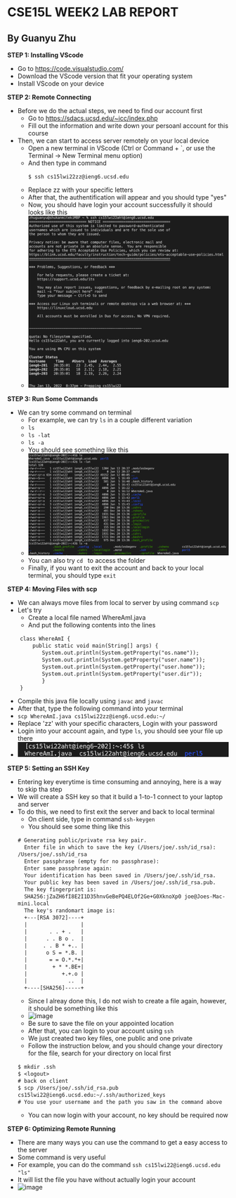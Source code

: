 # CSE15L WEEK2 LAB REPORT
## By Guanyu Zhu 
**STEP 1: Installing VScode**
- Go to https://code.visualstudio.com/
- Download the VScode version that fit your operating system
- Install VScode on your device

**STEP 2: Remote Connecting**
- Before we do the actual steps, we need to find our account first
  - Go to https://sdacs.ucsd.edu/~icc/index.php
  - Fill out the information and write down your persoanl account for this course
- Then, we can start to access server remotely on your local device
  - Open a new terminal in VScode (Ctrl or Command + `, or use the Terminal → New Terminal menu option)  
  - And then type in command
    ```
    $ ssh cs15lwi22zz@ieng6.ucsd.edu
    ```
  - Replace zz with your specific letters
  - After that, the authentification will appear and you should type "yes"
  - Now, you should have login your account successfully it should looks like this
  - ![image](https://github.com/g6zhu/cse15l-lab-reports/blob/main/Screen%20Shot%202022-01-13%20at%208.38.01%20PM.png)

**STEP 3: Run Some Commands**
- We can try some command on terminal
  - For example, we can try ```ls``` in a couple different variation
  - ```ls ```
  - ```ls -lat ```
  - ```ls -a ```
  - You should see something like this
  - ![image](https://github.com/g6zhu/cse15l-lab-reports/blob/main/Screen%20Shot%202022-01-13%20at%208.43.49%20PM.png)
  - You can also try ```cd ``` to access the folder
  - Finally, if you want to exit the account and back to your local terminal, you should type ```exit```

**STEP 4: Moving Files with scp**
- We can always move files from local to server by using command ```scp```
- Let's try
  - Create a local file named WhereAmI.java
  - And put the following contents into the lines
```
    class WhereAmI {
        public static void main(String[] args) {
           System.out.println(System.getProperty("os.name"));
           System.out.println(System.getProperty("user.name"));
           System.out.println(System.getProperty("user.home"));
           System.out.println(System.getProperty("user.dir"));
           }
    }
```
- Compile this java file locally using ```javac``` and ```javac```
- After that, type the following command into your terminal
- ```scp WhereAmI.java cs15lwi22zz@ieng6.ucsd.edu:~/```
- Replace 'zz' with your specific characters, Login with your password
- Login into your account again, and type ```ls```, you should see your file up there
- ![image](https://github.com/g6zhu/cse15l-lab-reports/blob/main/Screen%20Shot%202022-01-13%20at%209.00.29%20PM.png)

**STEP 5: Setting an SSH Key**
- Entering key everytime is time consuming and annoying, here is a way to skip tha step
- We will create a SSH key so that it build a 1-to-1 connect to your laptop and server
- To do this, we need to first exit the server and back to local terminal
  - On client side, type in command ```ssh-keygen```
  - You should see some thing like this
  ```
  # Generating public/private rsa key pair.
    Enter file in which to save the key (/Users/joe/.ssh/id_rsa): /Users/joe/.ssh/id_rsa
    Enter passphrase (empty for no passphrase): 
    Enter same passphrase again: 
    Your identification has been saved in /Users/joe/.ssh/id_rsa.
    Your public key has been saved in /Users/joe/.ssh/id_rsa.pub.
    The key fingerprint is:
    SHA256:jZaZH6fI8E2I1D35hnvGeBePQ4ELOf2Ge+G0XknoXp0 joe@Joes-Mac-mini.local
    The key's randomart image is:
    +---[RSA 3072]----+
    |                 |
    |       . . + .   |
    |      . . B o .  |
    |     . . B * +.. |
    |      o S = *.B. |
    |       = = O.*.*+|
    |        + * *.BE+|
    |           +.+.o |
    |             ..  |
    +----[SHA256]-----+
     ``` 
  - Since I alreay done this, I do not wish to create a file again, however, it should be something like this
  - ![image](https://github.com/g6zhu/cse15l-lab-reports/blob/main/Screen%20Shot%202022-01-13%20at%209.21.55%20PM.png)
  - Be sure to save the file on your appointed location   
  - After that, you can login to your account using ```ssh```
  - We just created two key files, one public and one private
  - Follow the instruction below, and you should change your directory for the file, search for your directory on local first
  ```
  $ mkdir .ssh
  $ <logout>
  # back on client
  $ scp /Users/joe/.ssh/id_rsa.pub cs15lwi22@ieng6.ucsd.edu:~/.ssh/authorized_keys
  # You use your username and the path you saw in the command above
  ```
  - You can now login with your account, no key should be required now

**STEP 6: Optimizing Remote Running**
- There are many ways you can use the command to get a easy access to the server
- Some command is very useful
- For example, you can do the command ```ssh cs15lwi22@ieng6.ucsd.edu "ls"```
- It will list the file you have without actually login your account
- ![image](https://github.com/g6zhu/cse15l-lab-reports/blob/main/Screen%20Shot%202022-01-13%20at%209.17.07%20PM.png)
